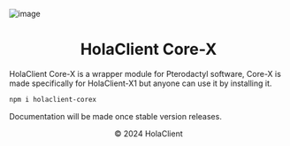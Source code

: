 ![image](https://cdn.holaclientx.tech/core-x.banner.webp)

<h1 align="center" dir="auto">HolaClient Core-X</h1>
HolaClient Core-X is a wrapper module for Pterodactyl software, Core-X is made specifically for HolaClient-X1 but anyone can use it by installing it.

```bash
npm i holaclient-corex
```
Documentation will be made once stable version releases.


<p align="center">
© 2024 HolaClient
</p>